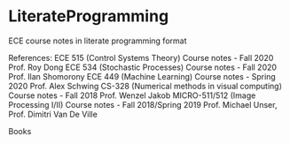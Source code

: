 # LiterateProgramming
ECE course notes in literate programming format

References:
ECE 515 (Control Systems Theory) Course notes - Fall 2020 Prof. Roy Dong
ECE 534 (Stochastic Processes) Course notes - Fall 2020 Prof. Ilan Shomorony
ECE 449 (Machine Learning) Course notes - Spring 2020 Prof. Alex Schwing
CS-328 (Numerical methods in visual computing) Course notes - Fall 2018 Prof. Wenzel Jakob
MICRO-511/512 (Image Processing I/II) Course notes - Fall 2018/Spring 2019 Prof. Michael Unser, Prof. Dimitri Van De Ville

Books

